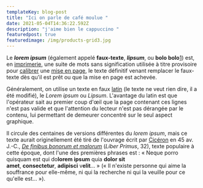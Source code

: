 ```yaml
---
templateKey: blog-post
title: "Ici on parle de café moulue "
date: 2021-05-04T14:36:22.592Z
description: "j'aime bien le cappuccino "
featuredpost: true
featuredimage: /img/products-grid3.jpg
---
```

<!--StartFragment-->

Le ***lorem ipsum*** (également appelé **faux-texte**, ***lipsum***, ou **bolo bolo**[1](https://fr.wikipedia.org/wiki/Lorem_ipsum#cite_note-1)) est, en [imprimerie](https://fr.wikipedia.org/wiki/Imprimerie "Imprimerie"), une suite de mots sans signification utilisée à titre provisoire pour [calibrer](https://fr.wikipedia.org/wiki/Mise_en_page#M%C3%A9thodes_de_mise_en_page "Mise en page") une [mise en page](https://fr.wikipedia.org/wiki/Mise_en_page "Mise en page"), le texte définitif venant remplacer le faux-texte dès qu'il est prêt ou que la mise en page est achevée.

Généralement, on utilise un texte en faux [latin](https://fr.wikipedia.org/wiki/Latin "Latin") (le texte ne veut rien dire, il a été modifié), le *Lorem ipsum* ou *Lipsum*. L'avantage du latin est que l'opérateur sait au premier coup d'œil que la page contenant ces lignes n'est pas valide et que l'attention du lecteur n'est pas dérangée par le contenu, lui permettant de demeurer concentré sur le seul aspect graphique.

Il circule des centaines de versions différentes du *lorem ipsum*, mais ce texte aurait originellement été tiré de l'ouvrage écrit par [Cicéron](https://fr.wikipedia.org/wiki/Cic%C3%A9ron "Cicéron") en 45 av. J.-C., *[De finibus bonorum et malorum](https://fr.wikipedia.org/wiki/De_finibus_bonorum_et_malorum "De finibus bonorum et malorum")* (*Liber Primus*, 32), texte populaire à cette époque, dont l'une des premières phrases est : « Neque porro quisquam est qui do**lorem ipsum** quia **dolor sit amet**, **consectetur**, **adipisci** v**elit**… » (« Il n'existe personne qui aime la souffrance pour elle-même, ni qui la recherche ni qui la veuille pour ce qu'elle est… »).

<!--EndFragment-->